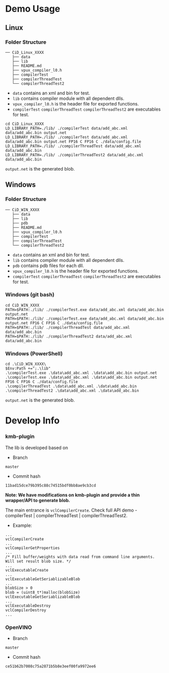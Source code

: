 # Demo Usage

## Linux

### Folder Structure

```
── CiD_Linux_XXXX
   ├── data
   ├── lib
   ├── README.md
   ├── vpux_compiler_l0.h
   ├── compilerTest
   ├── compilerThreadTest
   └── compilerThreadTest2
```

- `data` contains an xml and bin for test.
- `lib` contains compiler module with all dependent dlls.
- `vpux_compiler_l0.h`  is the header file for exported functions.
- `compilerTest` `compilerThreadTest` `compilerThreadTest2` are executables for test.

```
cd CiD_Linux_XXXX
LD_LIBRARY_PATH=./lib/ ./compilerTest data/add_abc.xml data/add_abc.bin output.net
LD_LIBRARY_PATH=./lib/ ./compilerTest data/add_abc.xml data/add_abc.bin output.net FP16 C FP16 C ./data/config.file
LD_LIBRARY_PATH=./lib/ ./compilerThreadTest data/add_abc.xml data/add_abc.bin
LD_LIBRARY_PATH=./lib/ ./compilerThreadTest2 data/add_abc.xml data/add_abc.bin
```

`output.net`  is the generated blob.

## Windows

### Folder Structure

```
── CiD_WIN_XXXX
   ├── data
   ├── lib
   ├── pdb
   ├── README.md
   ├── vpux_compiler_l0.h
   ├── compilerTest
   ├── compilerThreadTest
   └── compilerThreadTest2
```

- `data` contains an xml and bin for test.
- `lib` contains compiler module with all dependent dlls.
- `pdb` contains pdb files for each dll.
- `vpux_compiler_l0.h`  is the header file for exported functions.
- `compilerTest` `compilerThreadTest` `compilerThreadTest2` are executables for test.

### Windows (git bash)

```
cd CiD_WIN_XXXX
PATH=$PATH:./lib/ ./compilerTest.exe data/add_abc.xml data/add_abc.bin output.net
PATH=$PATH:./lib/ ./compilerTest.exe data/add_abc.xml data/add_abc.bin output.net FP16 C FP16 C ./data/config.file
PATH=$PATH:./lib/ ./compilerThreadTest data/add_abc.xml data/add_abc.bin
PATH=$PATH:./lib/ ./compilerThreadTest2 data/add_abc.xml data/add_abc.bin
```
### Windows (PowerShell)

```
cd .\CiD_WIN_XXXX\
$Env:Path +=";.\lib"
.\compilerTest.exe .\data\add_abc.xml .\data\add_abc.bin output.net
.\compilerTest.exe .\data\add_abc.xml .\data\add_abc.bin output.net FP16 C FP16 C ./data/config.file
.\compilerThreadTest .\data\add_abc.xml .\data\add_abc.bin
.\compilerThreadTest2 .\data\add_abc.xml .\data\add_abc.bin
```

`output.net`  is the generated blob.

# Develop Info

### kmb-plugin
The lib is developed based on

- Branch

```
master
```

- Commit hash

```
11bad15dce79b395c88c74515bdf0bb8ae9cb3cd
```
**Note: We have modifications on kmb-plugin and provide a thin wrapper/API to generate blob.**

The main entrance is `vclCompilerCreate`. Check full API demo - compilerTest | compilerThreadTest | compilerThreadTest2.

- Example:
```
...
vclCompilerCreate
...
vclCompilerGetProperties
...
/* Fill buffer/weights with data read from command line arguments. Will set result blob size. */
...
vclExecutableCreate
...
vclExecutableGetSeriablizableBlob
...
blobSize > 0
blob = (uint8_t*)malloc(blobSize)
vclExecutableGetSeriablizableBlob
...
vclExecutableDestroy
vclCompilerDestroy
...

```


### OpenVINO

- Branch

```
master
```

- Commit hash

```
ce51b62b7008c75a2871b5b8e3eef00fa9972ee6
```
